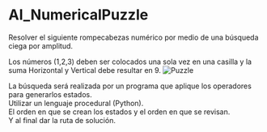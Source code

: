 # AI_NumericalPuzzle
Resolver el siguiente rompecabezas numérico por medio de una búsqueda ciega por amplitud.   

Los números (1,2,3) deben ser colocados una sola vez en una casilla y la suma Horizontal y Vertical debe resultar en 9.
![Puzzle](http://url/to/img.png)


La búsqueda será realizada  por un programa que aplique los operadores para generarlos estados.  
Utilizar un lenguaje procedural (Python).   
El orden en que se crean los estados y el orden en que se revisan.  
Y al final dar la ruta de solución.

